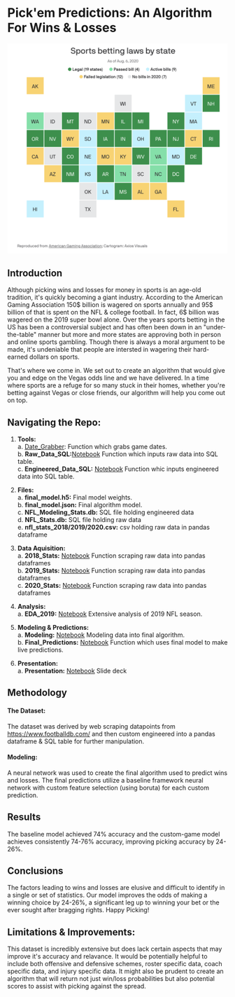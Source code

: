 # Pick'em Predictions: An Algorithm For Wins & Losses
![Sports_Betting](Sports_Betting.jpg)

## Introduction

Although picking wins and losses for money in sports is an age-old tradition, it's quickly becoming a giant industry. According to the American Gaming Association 150$ billion is wagered on sports annually and 95$ billion of that is spent on the NFL & college football. In fact, 6$ billion was wagered on the 2019 super bowl alone. Over the years sports betting in the US has been a controversial subject and has often been down in an "under-the-table" manner but more and more states are approving both in person and online sports gambling. Though there is always a moral argument to be made, it's undeniable that people are intersted in wagering their hard-earned dollars on sports.

That's where we come in. We set out to create an algorithm that would give you and edge on the Vegas odds line and we have delivered. In a time where sports are a refuge for so many stuck in their homes, whether you're betting against Vegas or close friends, our algorithm will help you come out on top.

## Navigating the Repo:

1. **Tools:** <br>
    a. [Date_Grabber](https://github.com/carlyf15/Pickem_Predictions/blob/master/Stats_Scraping/Date_Grabber.ipynb): Function which grabs game dates. <br>
    b. **Raw_Data_SQL:**[Notebook](https://github.com/carlyf15/Pickem_Predictions/blob/master/SQL_Files/Raw_Data_SQL.ipynb) Function which inputs raw data into SQL table. <br>
    c. **Engineered_Data_SQL:** [Notebook](https://github.com/carlyf15/Pickem_Predictions/blob/master/SQL_Files/Engineered_Data_SQL.ipynb) Function whic inputs engineered data into SQL table. <br>

2. **Files:** <br>
    a. **final_model.h5:** Final model weights. <br>
    b. **final_model.json:** Final algorithm model. <br>
    c. **NFL_Modeling_Stats.db:** SQL file holding engineered data <br>
    d. **NFL_Stats.db:** SQL file holding raw data <br>
    e. **nfl_stats_2018/2019/2020.csv:** csv holding raw data in pandas dataframe <br>

4. **Data Aquisition:** <br>
    a. **2018_Stats:** [Notebook](https://github.com/carlyf15/Pickem_Predictions/blob/master/Stats_Scraping/2018_Stats.ipynb) Function scraping raw data into pandas dataframes <br>
    b. **2019_Stats:** [Notebook](https://github.com/carlyf15/Pickem_Predictions/blob/master/Stats_Scraping/2019_Stats.ipynb) Function scraping raw data into pandas dataframes <br>
    c. **2020_Stats:** [Notebook](https://github.com/carlyf15/Pickem_Predictions/blob/master/Stats_Scraping/2020_Stats.ipynb) Function scraping raw data into pandas dataframes <br>

3. **Analysis:** <br>
    a. **EDA_2019:** [Notebook](https://github.com/carlyf15/Pickem_Predictions/blob/master/EDA_2019.ipynb) Extensive analysis of 2019 NFL season. <br>

4. **Modeling & Predictions:** <br>
    a. **Modeling:** [Notebook](https://github.com/carlyf15/Pickem_Predictions/blob/master/Modeling.ipynb) Modeling data into final algorithm. <br>
    b. **Final_Predictions:** [Notebook](https://github.com/carlyf15/Pickem_Predictions/blob/master/Final_Predictions.ipynb) Function which uses final model to make live predictions. <br>

5. **Presentation:** <br>
    a. **Presentation:** [Notebook](https://github.com/carlyf15/Pickem_Predictions/blob/master/presentation.pdf) Slide deck <br>

## Methodology

#### The Dataset:

The dataset was derived by web scraping datapoints from https://www.footballdb.com/ and then custom engineered into a pandas dataframe & SQL table for further manipulation.

#### Modeling:

A neural network was used to create the final algorithm used to predict wins and losses. The final predictions utilize a baseline framework neural network with custom feature selection (using boruta) for each custom prediction.

## Results

The baseline model achieved 74% accuracy and the custom-game model achieves consistently 74-76% accuracy, improving picking accuracy by 24-26%.

## Conclusions

The factors leading to wins and losses are elusive and difficult to identify in a single or set of statistics. Our model improves the odds of making a winning choice by 24-26%, a significant leg up to winning your bet or the ever sought after bragging rights. Happy Picking!

## Limitations & Improvements:

This dataset is incredibly extensive but does lack certain aspects that may improve it's accuracy and relavance. It would be potentially helpful to include both offensive and defensive schemes, roster specific data, coach specific data, and injury specific data. It might also be prudent to create an algorithm that will return not just win/loss probabilities but also potential scores to assist with picking against the spread.



